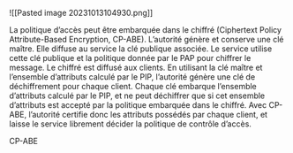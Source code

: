 ![[Pasted image 20231013104930.png]]

La politique d’accès peut être embarquée dans le chiffré (Ciphertext Policy Attribute-Based Encryption, CP-ABE). L’autorité génère et conserve une clé maître. Elle diffuse au service la clé publique associée. Le service utilise cette clé publique et la politique donnée par le PAP pour chiffrer le message. Le chiffré est diffusé aux clients. En utilisant la clé maître et l’ensemble d’attributs calculé par le PIP, l’autorité génère une clé de déchiffrement pour chaque client. Chaque clé embarque l’ensemble d’attributs calculé par le PIP, et ne peut déchiffrer que si cet ensemble d’attributs est accepté par la politique embarquée dans le chiffré. Avec CP-ABE, l’autorité certifie donc les attributs possédés par chaque client, et laisse le service librement décider la politique de contrôle d’accès.

CP-ABE